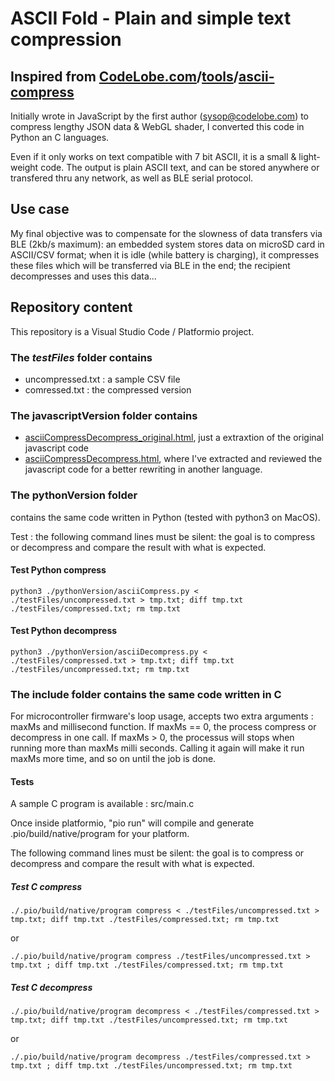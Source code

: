 
# ASCII Fold - Plain and simple text compression

## Inspired from [CodeLobe.com](http://codelobe.com/)/[tools](http://codelobe.com/tools)/[ascii-compress](http://codelobe.com/tools/ascii-compress)

Initially wrote in JavaScript by the first author (sysop@codelobe.com) to compress lengthy JSON data & WebGL shader, I converted this code in Python an C languages.

Even if it only works on text compatible with 7 bit ASCII, it is a small & light-weight code. The output is plain ASCII text, and can be stored anywhere or transfered thru any network, as well as BLE serial protocol.

## Use case

My final objective was to compensate for the slowness of data transfers via BLE (2kb/s maximum): an embedded system stores data on microSD card in ASCII/CSV format; when it is idle (while battery is charging), it compresses these files which will be transferred via BLE in the end; the recipient decompresses and uses this data...

## Repository content

This repository is a Visual Studio Code / Platformio project.

### The ***testFiles*** folder contains

- uncompressed.txt : a sample CSV file
- comressed.txt : the compressed version

### The **javascriptVersion** folder contains

- [asciiCompressDecompress_original.html](https://philippeardit.github.io/asciiCompressDecompress/javascriptVersion/asciiCompressDecompress_original.html), just a extraxtion of the original javascript code
- [asciiCompressDecompress.html](https://philippeardit.github.io/asciiCompressDecompress/javascriptVersion/asciiCompressDecompress.html), where I've extracted and reviewed the javascript code for a better rewriting in another language.

### The **pythonVersion** folder

contains the same code written in Python (tested with python3 on MacOS).

Test : the following command lines must be silent: the goal is to compress or decompress and compare the result with what is expected.

#### Test Python compress

    python3 ./pythonVersion/asciiCompress.py < ./testFiles/uncompressed.txt > tmp.txt; diff tmp.txt ./testFiles/compressed.txt; rm tmp.txt

#### Test Python decompress

    python3 ./pythonVersion/asciiDecompress.py < ./testFiles/compressed.txt > tmp.txt; diff tmp.txt ./testFiles/uncompressed.txt; rm tmp.txt

### The **include** folder contains the same code written in C

For microcontroller firmware's loop usage, accepts two extra arguments : maxMs and millisecond function.
If maxMs == 0, the process compress or decompress in one call.
If maxMs > 0, the processus will stops when running more than maxMs milli seconds. Calling it again will make it run maxMs more time, and so on until the job is done.

#### Tests

A sample C program is available : src/main.c

Once inside platformio, "pio run" will compile and generate .pio/build/native/program for your platform.

The following command lines must be silent: the goal is to compress or decompress and compare the result with what is expected.

##### Test C compress

    ./.pio/build/native/program compress < ./testFiles/uncompressed.txt > tmp.txt; diff tmp.txt ./testFiles/compressed.txt; rm tmp.txt
or

    ./.pio/build/native/program compress ./testFiles/uncompressed.txt > tmp.txt ; diff tmp.txt ./testFiles/compressed.txt; rm tmp.txt

##### Test C decompress

    ./.pio/build/native/program decompress < ./testFiles/compressed.txt > tmp.txt; diff tmp.txt ./testFiles/uncompressed.txt; rm tmp.txt
or

    ./.pio/build/native/program decompress ./testFiles/compressed.txt > tmp.txt ; diff tmp.txt ./testFiles/uncompressed.txt; rm tmp.txt
